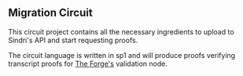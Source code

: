 ## Migration Circuit

This circuit project contains all the necessary ingredients to upload to Sindri's API and start requesting proofs.

The circuit language is written in sp1 and will produce proofs verifying transcript proofs for [The Forge's](https://github.com/0xZeroLabs/the-forge) validation node.
